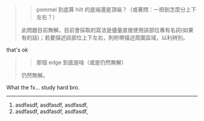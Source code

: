> > pommel 到底算 hilt 的底端還是頂端？（或著問：一把劍怎麼分上下左右？）
>
> 此問題目前無解。目前會採取的寫法是儘量直接使用該部位專有名詞(如果有的話)；若要描述該部位上下左右，則附帶描述周圍區域，以利辨別。

that's ok


> > 那個 edge 到底是啥（或是仍然無解）
>
> 仍然無解。

What the fx... study hard bro.

-------

1. asdfasdf, asdfasdf, asdfasdf,
1. asdfasdf,
  asdfasdf,
  asdfasdf,
